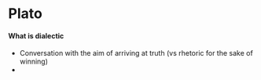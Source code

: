 # Plato 
#### What is dialectic
- Conversation with the aim of arriving at truth (vs rhetoric for the sake of winning)
- 